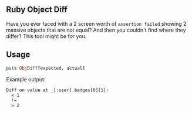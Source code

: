 Ruby Object Diff
----------------

Have you ever faced with a 2 screen worth of `assertion failed` showing 2 massive objects that are not equal? And then you couldn't find where they differ? This tool might be for you.

## Usage

```ruby
puts ObjDiff[expected, actual]
```

Example output:

```
Diff on value at _[:user].badges[0][1]:
  < 1
  !=
  > 2
```
